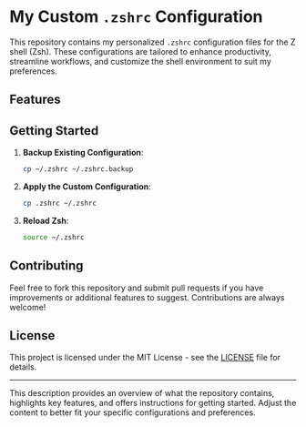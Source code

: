 

# My Custom `.zshrc` Configuration

This repository contains my personalized `.zshrc` configuration files for the Z shell (Zsh). These configurations are tailored to enhance productivity, streamline workflows, and customize the shell environment to suit my preferences.

## Features


## Getting Started

1. **Backup Existing Configuration**:
   ```bash
   cp ~/.zshrc ~/.zshrc.backup
   ```

2. **Apply the Custom Configuration**:
   ```bash
   cp .zshrc ~/.zshrc
   ```

3. **Reload Zsh**:
   ```bash
   source ~/.zshrc
   ```

## Contributing

Feel free to fork this repository and submit pull requests if you have improvements or additional features to suggest. Contributions are always welcome!

## License

This project is licensed under the MIT License - see the [LICENSE](LICENSE) file for details.

---

This description provides an overview of what the repository contains, highlights key features, and offers instructions for getting started. Adjust the content to better fit your specific configurations and preferences.
